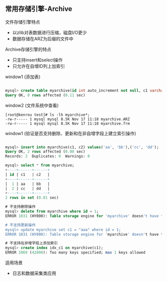 ## 常用存储引擎-Archive

文件存储引擎特点

* 以zlib对表数据进行压缩，磁盘I/O更少
* 数据存储在ARZ为后缀的文件中

Archive存储引擎的特点

* 只支持insert和select操作
* 只允许在自增ID列上加索引

window1 (添加表)

```sql

mysql> create table myarchive(id int auto_increment not null, c1 varchar(10), c2 char(10), key(id)) engine = archive;
Query OK, 0 rows affected (0.11 sec)
```

window2 (文件系统中查看)

```
[root@kenrou test]# ls -lh myarchive*;
-rw-r----- 1 mysql mysql 8.5K Nov 17 11:18 myarchive.ARZ
-rw-r----- 1 mysql mysql 8.5K Nov 17 11:18 myarchive.frm
```

window1 (验证是否支持删除、更新和在非自增字段上建立索引操作)

```sql

mysql> insert into myarchive(c1, c2) values('aa', 'bb'),('cc', 'dd');
Query OK, 2 rows affected (0.00 sec)
Records: 2  Duplicates: 0  Warnings: 0

mysql> select * from myarchive;
+----+------+------+
| id | c1   | c2   |
+----+------+------+
|  1 | aa   | bb   |
|  2 | cc   | dd   |
+----+------+------+
2 rows in set (0.01 sec)

# 不支持删除操作
mysql> delete from myarchive where id = 1;
ERROR 1031 (HY000): Table storage engine for 'myarchive' doesn't have this option

# 不支持更新操作
mysql> update myarchive set c1 = "aaa" where id = 1;
ERROR 1031 (HY000): Table storage engine for 'myarchive' doesn't have this option

# 不支持在非增字段上添加索引
mysql> create index idx_c1 on myarchive(c1);
ERROR 1069 (42000): Too many keys specified; max 1 keys allowed
```

适用场景

* 日志和数据采集类应用
